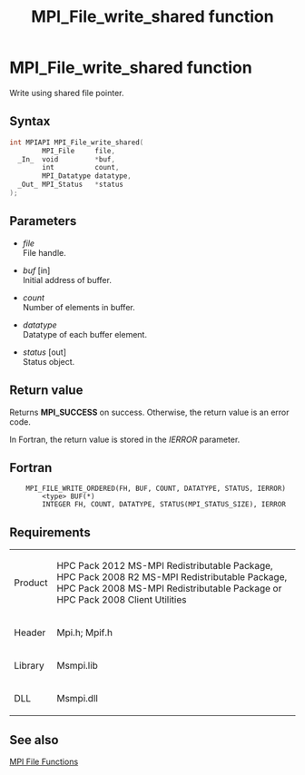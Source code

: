 ﻿---
title: MPI_File_write_shared function
TOCTitle: MPI_File_write_shared function
ms:assetid: acd56c90-42a4-4e36-8efc-df9e2bc92df9
ms:mtpsurl: https://msdn.microsoft.com/en-us/library/Dn473371(v=VS.85)
ms:contentKeyID: 59360907
ms.date: 03/28/2018
mtps_version: v=VS.85
f1_keywords:
- MPI_FILE_WRITE_ORDERED
- mpi/MPI_FILE_WRITE_ORDERED
- mpi/MPI_File_write_shared
- MPI_File_write_shared
- mpif/MPI_FILE_WRITE_ORDERED
- mpif/MPI_File_write_shared
dev_langs:
- C++
- C
---

# MPI\_File\_write\_shared function

Write using shared file pointer.

## Syntax

``` c++
int MPIAPI MPI_File_write_shared(
        MPI_File     file,
  _In_  void         *buf,
        int          count,
        MPI_Datatype datatype,
  _Out_ MPI_Status   *status
);
```

## Parameters

  - *file*  
    File handle.

  - *buf* \[in\]  
    Initial address of buffer.

  - *count*  
    Number of elements in buffer.

  - *datatype*  
    Datatype of each buffer element.

  - *status* \[out\]  
    Status object.

## Return value

Returns **MPI\_SUCCESS** on success. Otherwise, the return value is an error code.

In Fortran, the return value is stored in the *IERROR* parameter.

## Fortran

``` FORTRAN
    MPI_FILE_WRITE_ORDERED(FH, BUF, COUNT, DATATYPE, STATUS, IERROR)
        <type> BUF(*)
        INTEGER FH, COUNT, DATATYPE, STATUS(MPI_STATUS_SIZE), IERROR
```

## Requirements

<table>
<colgroup>
<col  />
<col  />
</colgroup>
<tbody>
<tr class="odd">
<td><p>Product</p></td>
<td><p>HPC Pack 2012 MS-MPI Redistributable Package, HPC Pack 2008 R2 MS-MPI Redistributable Package, HPC Pack 2008 MS-MPI Redistributable Package or HPC Pack 2008 Client Utilities</p></td>
</tr>
<tr class="even">
<td><p>Header</p></td>
<td>Mpi.h;
Mpif.h</td>
</tr>
<tr class="odd">
<td><p>Library</p></td>
<td>Msmpi.lib</td>
</tr>
<tr class="even">
<td><p>DLL</p></td>
<td>Msmpi.dll</td>
</tr>
</tbody>
</table>


## See also

[MPI File Functions](mpi-file-functions.md)

